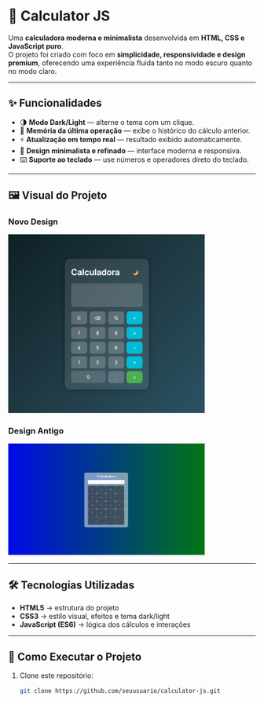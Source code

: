 <!--
title: "Calculator JS"
description: "Uma calculadora moderna e minimalista em JavaScript"
author: "Eduardo Esteves"
tags: ["javascript", "calculadora", "frontend", "web"]
date: 2025-10-05
version: "2.0"
license: "MIT"
-->

# 🧮 Calculator JS

Uma **calculadora moderna e minimalista** desenvolvida em **HTML, CSS e JavaScript puro**.  
O projeto foi criado com foco em **simplicidade, responsividade e design premium**, oferecendo uma experiência fluida tanto no modo escuro quanto no modo claro.

---

## ✨ Funcionalidades

- 🌗 **Modo Dark/Light** — alterne o tema com um clique.  
- 🧠 **Memória da última operação** — exibe o histórico do cálculo anterior.  
- ⚡ **Atualização em tempo real** — resultado exibido automaticamente.  
- 💎 **Design minimalista e refinado** — interface moderna e responsiva.  
- ⌨️ **Suporte ao teclado** — use números e operadores direto do teclado.  

---

## 🖼️ Visual do Projeto

### Novo Design  
<img src="./image.png" alt="Imagem da nova calculadora" width="400"/>

### Design Antigo  
<img src="./old-design.png" alt="Imagem do design antigo" width="400"/>

---

## 🛠️ Tecnologias Utilizadas

- **HTML5** → estrutura do projeto  
- **CSS3** → estilo visual, efeitos e tema dark/light  
- **JavaScript (ES6)** → lógica dos cálculos e interações  

---

## 🚀 Como Executar o Projeto

1. Clone este repositório:
   ```bash
   git clone https://github.com/seuusuario/calculator-js.git
